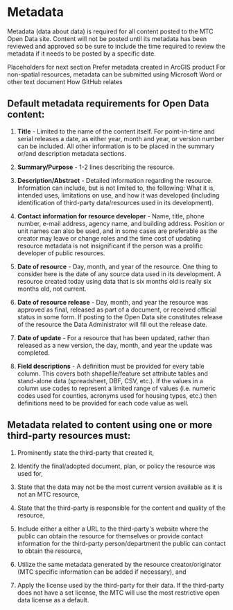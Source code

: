 # Metadata
Metadata (data about data) is required for all content posted to the MTC Open Data site. Content will not be posted until its metadata has been reviewed and approved so be sure to include the time required to review the metadata if it needs to be posted by a specific date.

Placeholders for next section
Prefer metadata created in ArcGIS product
For non-spatial resources, metadata can be submitted using Microsoft Word or other text document
How GitHub relates

## Default metadata requirements for Open Data content:
  1. **Title** - Limited to the name of the content itself. For point-in-time and serial releases a date, as either year, month and year, or version number can be included. All other information is to be placed in the summary or/and description metadata sections.
  
  2. **Summary/Purpose** - 1-2 lines describing the resource.
  
  3. **Description/Abstract** - Detailed information regarding the resource. Information can include, but is not limited to, the following: What it is, intended uses, limitations on use, and how it was developed (including identification of third-party data/resources used in its development).
  
  4. **Contact information for resource developer** - Name, title, phone number, e-mail address, agency name, and building address. Position or unit names can also be used, and in some cases are preferable as the creator may leave or change roles and the time cost of updating resource metadata is not insignificant if the person was a prolific developer of public resources.
  
  5. **Date of resource** - Day, month, and year of the resource. One thing to consider here is the date of any source data used in its development. A resource created today using data that is six months old is really six months old, not current.
  
  6. **Date of resource release** - Day, month, and year the resource was approved as final, released as part of a document, or received official status in some form. If posting to the Open Data site constitutes release of the resource the Data Administrator will fill out the release date.
  
  7. **Date of update** - For a resource that has been updated, rather than released as a new version, the day, month, and year the update was completed.
  
  8. **Field descriptions** - A definition must be provided for every table column. This covers both shapefile/feature set attribute tables and stand-alone data (spreadsheet, DBF, CSV, etc.). If the values in a column use codes to represent a limited range of values (i.e. numeric codes used for counties, acronyms used for housing types, etc.) then definitions need to be provided for each code value as well. 


## Metadata related to content using one or more third-party resources must:
  1. Prominently state the third-party that created it,
  
  2. Identify the final/adopted document, plan, or policy the resource was used for,
  
  3. State that the data may not be the most current version available as it is not an MTC resource,
  
  4. State that the third-party is responsible for the content and quality of the resource,
  
  5. Include either a either a URL to the third-party's website where the public can obtain the resource for themselves or provide contact information for the third-party person/department the public can contact to obtain the resource, 
  
  6. Utilize the same metadata generated by the resource creator/originator (MTC specific information can be added if necessary), and
  
  7. Apply the license used by the third-party for their data. If the third-party does not have a set license, the MTC will use the most restrictive open data license as a default.
